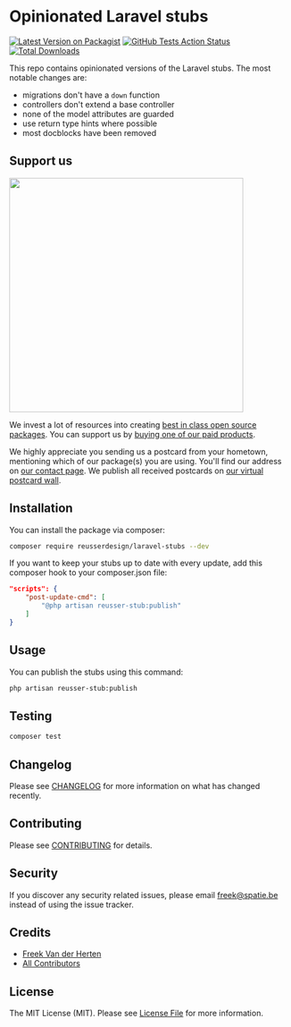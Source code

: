 # Opinionated Laravel stubs

[![Latest Version on Packagist](https://img.shields.io/packagist/v/reusserdesign/laravel-stubs.svg?style=flat-square)](https://packagist.org/packages/reusserdesign/laravel-stubs)
[![GitHub Tests Action Status](https://img.shields.io/github/workflow/status/reusserdesign/laravel-stubs/run-tests?label=tests)](https://github.com/reusserdesign/laravel-stubs/actions?query=workflow%3Arun-tests+branch%3Amaster)
[![Total Downloads](https://img.shields.io/packagist/dt/reusserdesign/laravel-stubs.svg?style=flat-square)](https://packagist.org/packages/reusserdesign/laravel-stubs)

This repo contains opinionated versions of the Laravel stubs. The most notable changes are:

- migrations don't have a `down` function
- controllers don't extend a base controller
- none of the model attributes are guarded
- use return type hints where possible
- most docblocks have been removed

## Support us

[<img src="https://github-ads.s3.eu-central-1.amazonaws.com/laravel-stubs.jpg?t=1" width="419px" />](https://spatie.be/github-ad-click/laravel-stubs)

We invest a lot of resources into creating [best in class open source packages](https://spatie.be/open-source). You can support us by [buying one of our paid products](https://spatie.be/open-source/support-us).

We highly appreciate you sending us a postcard from your hometown, mentioning which of our package(s) you are using. You'll find our address on [our contact page](https://spatie.be/about-us). We publish all received postcards on [our virtual postcard wall](https://spatie.be/open-source/postcards).

## Installation

You can install the package via composer:

```bash
composer require reusserdesign/laravel-stubs --dev
```

If you want to keep your stubs up to date with every update, add this composer hook to your composer.json file:

```json
"scripts": {
    "post-update-cmd": [
        "@php artisan reusser-stub:publish"
    ]
}
```

## Usage

You can publish the stubs using this command:

```bash
php artisan reusser-stub:publish
```

## Testing

``` bash
composer test
```

## Changelog

Please see [CHANGELOG](CHANGELOG.md) for more information on what has changed recently.

## Contributing

Please see [CONTRIBUTING](CONTRIBUTING.md) for details.

## Security

If you discover any security related issues, please email freek@spatie.be instead of using the issue tracker.

## Credits

- [Freek Van der Herten](https://github.com/freekmurze)
- [All Contributors](../../contributors)

## License

The MIT License (MIT). Please see [License File](LICENSE.md) for more information.
